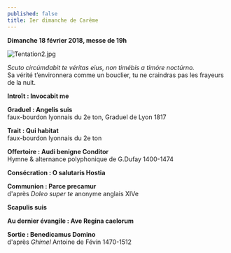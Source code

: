 ```yaml
---
published: false
title: Ier dimanche de Carême
---
```

**Dimanche 18 février 2018, messe de 19h**  

![Tentation2.jpg]({{site.baseurl}}/images/Tentation2.jpg)

*Scuto circúmdabit te véritas eius, non timébis a timóre noctúrno.*  
Sa vérité t’environnera comme un bouclier, tu ne craindras pas les frayeurs de la nuit.

**Introït : Invocabit me**

**Graduel : Angelis suis**  
faux-bourdon lyonnais du 2e ton, Graduel de Lyon 1817

**Trait : Qui habitat**  
faux-bourdon lyonnais du 2e ton

**Offertoire : Audi benigne Conditor**  
Hymne & alternance polyphonique de G.Dufay 1400-1474

**Consécration : O salutaris Hostia**

**Communion : Parce precamur**  
d'après *Doleo super te* anonyme anglais XIVe

**Scapulis suis**

**Au dernier évangile : Ave Regina caelorum**

**Sortie : Benedicamus Domino**  
d'après *Ghimel* Antoine de Févin 1470-1512